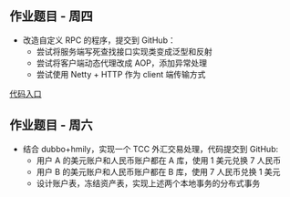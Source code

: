 ## 作业题目 - 周四

* 改造自定义 RPC 的程序，提交到 GitHub：
    * 尝试将服务端写死查找接口实现类变成泛型和反射
    * 尝试将客户端动态代理改成 AOP，添加异常处理
    * 尝试使用 Netty + HTTP 作为 client 端传输方式
  
[代码入口](./week09_thurs_assignment_03/)

## 作业题目 - 周六
* 结合 dubbo+hmily，实现一个 TCC 外汇交易处理，代码提交到 GitHub:
  * 用户 A 的美元账户和人民币账户都在 A 库，使用 1 美元兑换 7 人民币
  * 用户 B 的美元账户和人民币账户都在 B 库，使用 7 人民币兑换 1 美元
  * 设计账户表，冻结资产表，实现上述两个本地事务的分布式事务